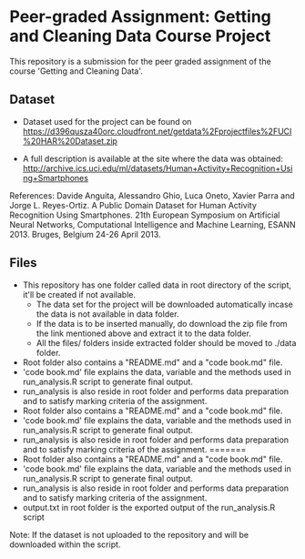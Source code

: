 # Peer-graded Assignment: Getting and Cleaning Data Course Project

This repository is a submission for the peer graded assignment of the course 'Getting and Cleaning Data'. 

## Dataset

+ Dataset used for the project can be found on https://d396qusza40orc.cloudfront.net/getdata%2Fprojectfiles%2FUCI%20HAR%20Dataset.zip

+ A full description is available at the site where the data was obtained:
http://archive.ics.uci.edu/ml/datasets/Human+Activity+Recognition+Using+Smartphones 

References: Davide Anguita, Alessandro Ghio, Luca Oneto, Xavier Parra and Jorge L. Reyes-Ortiz. A Public Domain Dataset for Human Activity Recognition Using Smartphones. 21th European Symposium on Artificial Neural Networks, Computational Intelligence and Machine Learning, ESANN 2013. Bruges, Belgium 24-26 April 2013.


## Files
+ This repository has one folder called data in root directory of the script, it'll be created if not available.
  + The data set for the project will be downloaded automatically incase the data is not available in data folder.
  + If the data is to be inserted manually, do download the zip file from the link mentioned above and extract it to the data folder.
  + All the files/ folders inside extracted folder should be moved to ./data folder.
+ Root folder also contains a "README.md" and a "code book.md" file.
+ 'code book.md' file explains the data, variable and the methods used in run_analysis.R script to generate final output.
+ run_analysis is also reside in root folder and performs data preparation and to satisfy marking criteria of the assignment.
+ Root folder also contains a "README.md" and a "code book.md" file.
+ 'code book.md' file explains the data, variable and the methods used in run_analysis.R script to generate final output.
+ run_analysis is also reside in root folder and performs data preparation and to satisfy marking criteria of the assignment.
=======
+ Root folder also contains a "README.md" and a "code book.md" file.
+ 'code book.md' file explains the data, variable and the methods used in run_analysis.R script to generate final output.
+ run_analysis is also reside in root folder and performs data preparation and to satisfy marking criteria of the assignment.
+ output.txt in root folder is the exported output of the run_analysis.R script


Note: If the dataset is not uploaded to the repository and will be downloaded within the script.